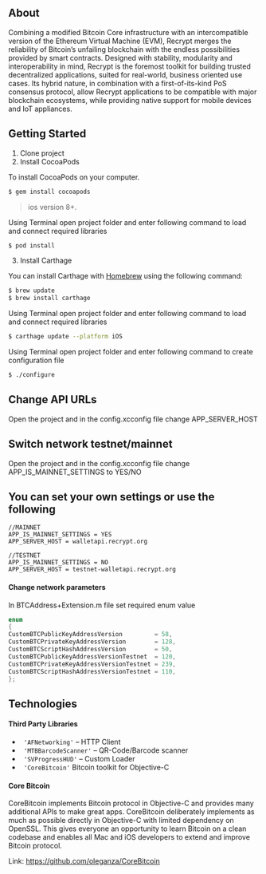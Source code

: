 ##  About
Combining a modified Bitcoin Core infrastructure with an intercompatible version of the Ethereum Virtual Machine (EVM), Recrypt merges the reliability of Bitcoin’s unfailing blockchain with the endless possibilities provided by smart contracts.
Designed with stability, modularity and interoperability in mind, Recrypt is the foremost toolkit for building trusted decentralized applications, suited for real-world, business oriented use cases. Its hybrid nature, in combination with a first-of-its-kind PoS consensus protocol, allow Recrypt applications to be compatible with major blockchain ecosystems, while providing native support for mobile devices and IoT appliances.

## Getting Started

1) Clone project<br/>
2) Install CocoaPods

To install CocoaPods on your computer.

```bash
$ gem install cocoapods
```
> ios version 8+.

Using Terminal open project folder and enter following command to load and connect required libraries

```bash
$ pod install
```

3) Install Carthage

You can install Carthage with [Homebrew](http://brew.sh/) using the following command:

```bash
$ brew update
$ brew install carthage
```

Using Terminal open project folder and enter following command to load and connect required libraries

```bash
$ carthage update --platform iOS
```

Using Terminal open project folder and enter following command to create configuration file
```bash
$ ./configure
```

## Change API URLs


Open the project and in the config.xcconfig file change APP_SERVER_HOST


## Switch network testnet/mainnet


Open the project and in the config.xcconfig file change APP_IS_MAINNET_SETTINGS to YES/NO


## You can set your own settings or use the following

```
//MAINNET
APP_IS_MAINNET_SETTINGS = YES
APP_SERVER_HOST = walletapi.recrypt.org

//TESTNET
APP_IS_MAINNET_SETTINGS = NO
APP_SERVER_HOST = testnet-walletapi.recrypt.org
```

#### Change network parameters

In BTCAddress+Extension.m file set required enum value

```objective-c
enum
{
CustomBTCPublicKeyAddressVersion         = 58,
CustomBTCPrivateKeyAddressVersion        = 128,
CustomBTCScriptHashAddressVersion        = 50,
CustomBTCPublicKeyAddressVersionTestnet  = 120,
CustomBTCPrivateKeyAddressVersionTestnet = 239,
CustomBTCScriptHashAddressVersionTestnet = 110,
};
```

## Technologies

#### Third Party Libraries
- ``` 'AFNetworking'```  – HTTP Client
- ``` 'MTBBarcodeScanner'```  – QR-Code/Barcode scanner
- ``` 'SVProgressHUD'```  – Custom Loader
- ``` 'CoreBitcoin'```   Bitcoin toolkit for Objective-C

#### Core Bitcoin

CoreBitcoin implements Bitcoin protocol in Objective-C and provides many additional APIs to make great apps.
CoreBitcoin deliberately implements as much as possible directly in Objective-C with limited dependency on OpenSSL. This gives everyone an opportunity to learn Bitcoin on a clean codebase and enables all Mac and iOS developers to extend and improve Bitcoin protocol.

Link: https://github.com/oleganza/CoreBitcoin

